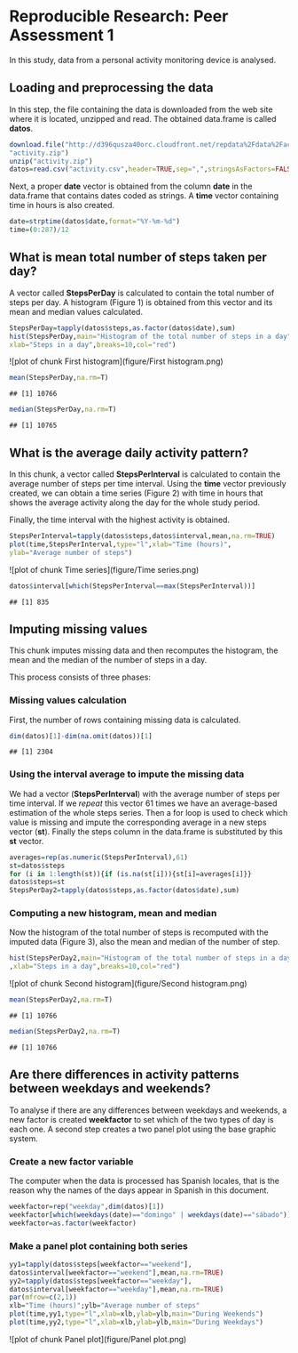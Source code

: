# Reproducible Research: Peer Assessment 1

In this study, data from a personal activity monitoring device is analysed. 


## Loading and preprocessing the data

In this step, the file containing the data is downloaded from the web site where it is located, unzipped and read. The obtained data.frame is called **datos**.


```r
download.file("http://d396qusza40orc.cloudfront.net/repdata%2Fdata%2Factivity.zip", 
"activity.zip")
unzip("activity.zip")
datos=read.csv("activity.csv",header=TRUE,sep=",",stringsAsFactors=FALSE)
```

Next, a proper **date** vector is obtained from the column **date** in the data.frame that contains dates coded as strings. A **time** vector containing time in hours is also created.


```r
date=strptime(datos$date,format="%Y-%m-%d")
time=(0:287)/12
```


## What is mean total number of steps taken per day?

A vector called **StepsPerDay** is calculated to contain the total number of steps per day. A histogram (Figure 1) is obtained from this vector and its mean and median values calculated.


```r
StepsPerDay=tapply(datos$steps,as.factor(datos$date),sum)
hist(StepsPerDay,main="Histogram of the total number of steps in a day",
xlab="Steps in a day",breaks=10,col="red")
```

![plot of chunk First histogram](figure/First histogram.png) 

```r
mean(StepsPerDay,na.rm=T)
```

```
## [1] 10766
```

```r
median(StepsPerDay,na.rm=T)
```

```
## [1] 10765
```

## What is the average daily activity pattern?

In this chunk, a vector  called **StepsPerInterval** is calculated to contain the average number of steps per time interval. Using the **time** vector previously created, we can obtain a time series (Figure 2) with time in hours that shows the average activity along the day for the whole study period.

Finally, the time interval with the highest activity is obtained.


```r
StepsPerInterval=tapply(datos$steps,datos$interval,mean,na.rm=TRUE)
plot(time,StepsPerInterval,type="l",xlab="Time (hours)",
ylab="Average number of steps")
```

![plot of chunk Time series](figure/Time series.png) 

```r
datos$interval[which(StepsPerInterval==max(StepsPerInterval))]
```

```
## [1] 835
```

## Imputing missing values

This chunk imputes missing data and then recomputes the histogram, the mean and the median of the number of steps in a day.

This process consists of three phases: 

### Missing values calculation

First, the number of rows containing missing data is calculated.


```r
dim(datos)[1]-dim(na.omit(datos))[1]
```

```
## [1] 2304
```

### Using the interval average to impute the missing data

We had a vector (**StepsPerInterval**) with the average number of steps per time interval. If we *repeat* this vector 61 times we have an average-based estimation of the whole steps series. Then a for loop is used to check which value is missing and impute the corresponding average in a new steps vector (**st**). Finally the steps column in the data.frame is substituted by this **st** vector.


```r
averages=rep(as.numeric(StepsPerInterval),61)
st=datos$steps
for (i in 1:length(st)){if (is.na(st[i])){st[i]=averages[i]}}
datos$steps=st
StepsPerDay2=tapply(datos$steps,as.factor(datos$date),sum)
```

### Computing a new histogram, mean and median

Now the histogram of the total number of steps is recomputed with the imputed data (Figure 3), also the mean and median of the number of step.


```r
hist(StepsPerDay2,main="Histogram of the total number of steps in a day"
,xlab="Steps in a day",breaks=10,col="red")
```

![plot of chunk Second histogram](figure/Second histogram.png) 

```r
mean(StepsPerDay2,na.rm=T)
```

```
## [1] 10766
```

```r
median(StepsPerDay2,na.rm=T)
```

```
## [1] 10766
```

## Are there differences in activity patterns between weekdays and weekends?

To analyse if there are any differences between  weekdays and weekends, a new factor is created **weekfactor** to set which of the two types of day is each one. A second step creates a two panel plot using the base graphic system.

### Create a new factor variable

The computer when the data is processed has Spanish locales, that is the reason why the names of the days appear in Spanish in this document. 


```r
weekfactor=rep("weekday",dim(datos)[1])
weekfactor[which(weekdays(date)=="domingo" | weekdays(date)=="sábado")]="weekend"
weekfactor=as.factor(weekfactor)
```

### Make a panel plot containing both series


```r
yy1=tapply(datos$steps[weekfactor=="weekend"],
datos$interval[weekfactor=="weekend"],mean,na.rm=TRUE)
yy2=tapply(datos$steps[weekfactor=="weekday"],
datos$interval[weekfactor=="weekday"],mean,na.rm=TRUE)
par(mfrow=c(2,1))
xlb="Time (hours)";ylb="Average number of steps"
plot(time,yy1,type="l",xlab=xlb,ylab=ylb,main="During Weekends")
plot(time,yy2,type="l",xlab=xlb,ylab=ylb,main="During Weekdays")
```

![plot of chunk Panel plot](figure/Panel plot.png) 
